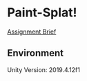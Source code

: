 # Paint-Splat!

[Assignment Brief](https://tcd.blackboard.com/bbcswebdav/pid-1645318-dt-content-rid-9691025_1/courses/CS7CS3-A-SEM202-202021/2020-10-14sc%20CS7CS3%20project%201.pdf)

## Environment

Unity Version: 2019.4.12f1
